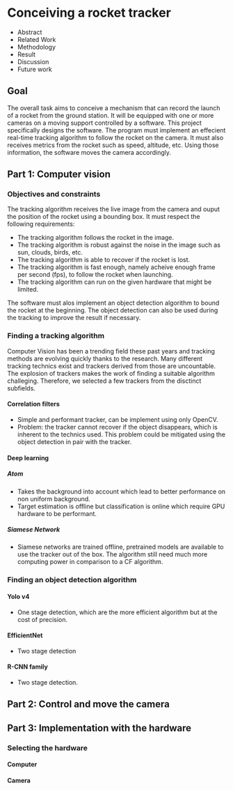 # Conceiving a rocket tracker

- Abstract
- Related Work
- Methodology
- Result
- Discussion
- Future work

## Goal

The overall task aims to conceive a mechanism that can record the launch of a rocket from the ground station. It will be equipped with one or more cameras on a moving support controlled by a software. This project specifically designs the software. The program must implement an effecient real-time tracking algorithm to follow the rocket on the camera. It must also receives metrics from the rocket such as speed, altitude, etc. Using those information, the software moves the camera accordingly.

## Part 1: Computer vision

### Objectives and constraints

The tracking algorithm receives the live image from the camera and ouput the position of the rocket using a bounding box.
It must respect the following requirements:

- The tracking algorithm follows the rocket in the image.
- The tracking algorithm is robust against the noise in the image such as sun, clouds, birds, etc.
- The tracking algorithm is able to recover if the rocket is lost.
- The tracking algorithm is fast enough, namely acheive enough frame per second (fps), to follow the rocket when launching.
- The tracking algorithm can run on the given hardware that might be limited.

The software must alos implement an object detection algorithm to bound the rocket at the beginning. The object detection can also be used during the tracking to improve the result if necessary. 

### Finding a tracking algorithm

Computer Vision has been a trending field these past years and tracking methods are evolving quickly thanks to the research. Many different tracking technics exist and trackers derived from those are uncountable. The explosion of trackers makes the work of finding a suitable algorithm challeging. Therefore, we selected a few trackers from the disctinct subfields.

#### Correlation filters

- Simple and performant tracker, can be implement using only OpenCV.
- Problem: the tracker cannot recover if the object disappears, which is inherent to the technics used. This problem could be mitigated using the object detection in pair with the tracker.

#### Deep learning

##### Atom

- Takes the background into account which lead to better performance on non uniform background.
- Target estimation is offline but classification is online which require GPU hardware to be performant. 

##### Siamese Network

- Siamese networks are trained offline, pretrained models are available to use the tracker out of the box. The algorithm still need much more computing power in comparison to a CF algorithm.

### Finding an object detection algorithm

#### Yolo v4

- One stage detection, which are the more efficient algorithm but at the cost of precision.

#### EfficientNet

- Two stage detection

#### R-CNN family

- Two stage detection.


## Part 2: Control and move the camera

## Part 3: Implementation with the hardware

### Selecting the hardware

#### Computer

#### Camera